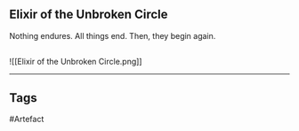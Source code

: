 ## Elixir of the Unbroken Circle
Nothing endures. All things end.
Then, they begin again.
## 
![[Elixir of the Unbroken Circle.png]]

---
## Tags
#Artefact